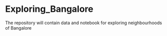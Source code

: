 # Exploring_Bangalore
The repository will contain data and notebook for exploring neighbourhoods of Bangalore
